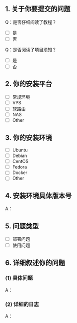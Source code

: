 <!-- 这是隐藏的信息
！！！如果在部署与使用过程中遇到报错需要帮助，请严格按照模板提交反馈！！！
！！！如果是意见与建议类问题则不需要使用此模板，自行清除所有模板内容！！！

点击编辑器上方的 preview 可预览效果

⚠️请_完整_填写以下模板描述问题，否则反馈将会被系统关闭。
⚠️请_完整_填写以下模板描述问题，否则反馈将会被系统关闭。
⚠️请_完整_填写以下模板描述问题，否则反馈将会被系统关闭。
（重要的事情说三遍😉）
-->

<!-- 👆这样括起来的信息将被隐藏，填写时注意不要写在里面。 -->


## 1. 关于你要提交的问题
Q：是否仔细阅读了教程？
<!-- 将中括号内的空格替换为 "x" ，即为选中 -->
- [ ] 是
- [ ] 否

Q：是否阅读了项目须知？
<!-- 将中括号内的空格替换为 "x" ，即为选中 -->
- [ ] 是
- [ ] 否

## 2. 你的安装平台
<!-- 将中括号内的空格替换为 "x" ，即为选中 -->
- [ ] 常规环境
- [ ] VPS
- [ ] 软路由
- [ ] NAS
- [ ] Other

## 3. 你的安装环境
<!-- 将中括号内的空格替换为 "x" ，即为选中 -->
- [ ] Ubuntu
- [ ] Debian
- [ ] CentOS
- [ ] Fedora
- [ ] Docker
- [ ] Other

## 4. 安装环境具体版本号
A：

## 5. 问题类型
<!-- 将中括号内的空格替换为 "x" ，即为选中 -->
- [ ] 部署问题
- [ ] 使用问题

## 6. 详细叙述你的问题

### (1) 具体问题
A：

### (2) 详细的日志
<!-- 如果是部署报错不要只发结果，我需要看到详细日志 -->
A：

